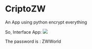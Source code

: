 # CriptoZW
An App using python encrypt everything

So, 
Interface App:
<img src="https://github.com/user-attachments/assets/b80ddd85-9d7b-410c-95f1-6d156c6432f8">

The password is : ZWWorld
